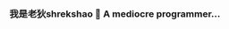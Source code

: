 ### 我是老狄shrekshao 👋 A mediocre programmer...



<!--
**shrekshao/shrekshao** is a ✨ _special_ ✨ repository because its `README.md` (this file) appears on your GitHub profile.
-->

